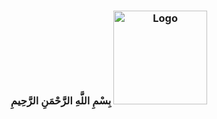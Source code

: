 <h3 align="center">
	بِسْمِ اللَّهِ الرَّحْمَنِ الرَّحِيمِ
	<img src="https://raw.githubusercontent.com/mustafakhalaf-git/mustafakhalaf-git/main/Bismillah.png" width="150" alt="Logo"/><br/>
</h3>

  <!--
**mustafakhalaf-git/mustafakhalaf-git** is a ✨ _special_ ✨ repository because its `README.md` (this file) appears on your GitHub profile.

Here are some ideas to get you started:

- 🔭 I’m currently working on ...
- 🌱 I’m currently learning ...
- 👯 I’m looking to collaborate on ...
- 🤔 I’m looking for help with ...
- 💬 Ask me about ...
- 📫 How to reach me: ...
- 😄 Pronouns: ...
- ⚡ Fun fact: ...
-->
